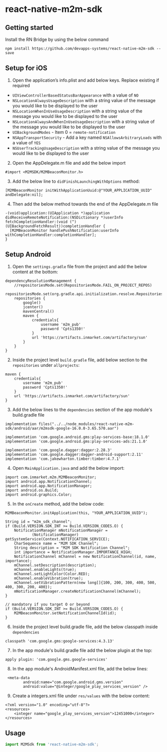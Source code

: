 # react-native-m2m-sdk

## Getting started

Install the RN Bridge by using the below command

```
npm install https://github.com/devapps-systems/react-native-m2m-sdk --save
```


## Setup for iOS

1. Open the application’s info.plist and add below keys. Replace existing if required

- `UIViewControllerBasedStatusBarAppearance` with a value of `NO`
- `NSLocationAlwaysUsageDescription` with a string value of the message you would like to be displayed to the user
- `NSLocationWhenInUseUsageDescription` with a string value of the message you would like to be displayed to the user
- `NSLocationAlwaysAndWhenInUseUsageDescription` with a string value of the message you would like to be displayed to the user
- `UIBackgroundModes` - Item 0 = `remote-notification`
- `NSAppTransportSecurity` - Add a key named `NSAllowsArbitraryLoads` with a value of `YES`
- `NSUserTrackingUsageDescription` with a string value of the message you would like to be displayed to the user

2. Open the AppDelegate.m file and add the below import
```
#import <M2MSDK/M2MBeaconMonitor.h>
```

3. Add the below line to `didFinishLaunchingWithOptions` method:

```
[M2MBeaconMonitor initWithApplicationUuid:@"YOUR_APPLICATION_UUID" andDelegate:nil];
```

4. Then add the below method towards the end of the AppDelegate.m file

```
-(void)application:(UIApplication *)application didReceiveRemoteNotification:(NSDictionary *)userInfo fetchCompletionHandler:(void (^)(UIBackgroundFetchResult))completionHandler {
  [M2MBeaconMonitor handlePushNotification:userInfo withCompletionHandler:completionHandler];
}
```

## Setup Android 

1. Open the `settings.gradle` file from the project and add the below content at the bottom:
```
dependencyResolutionManagement {
    //repositoriesMode.set(RepositoriesMode.FAIL_ON_PROJECT_REPOS)
    repositoriesMode.set(org.gradle.api.initialization.resolve.RepositoriesMode.PREFER_PROJECT)
    repositories {
        google()
        jcenter()
        mavenCentral()
        maven {
            credentials{
                username 'm2m_pub'
                password 'Cpts1350!'
            }
            url 'https://artifacts.inmarket.com/artifactory/sun'
        }
    }
}
```

2. Inside the project level `build.gradle` file, add below section to the `repositories` under `allprojects`:
```
maven {
    credentials{
        username 'm2m_pub'
        password 'Cpts1350!'
    }
    url 'https://artifacts.inmarket.com/artifactory/sun'
}
```

3. Add the below lines to the `dependencies` section of the app module's build.gradle file
```
implementation files("../../node_modules/react-native-m2m-sdk/android/aar/m2msdk-google-16.0.0-3.65.570.aar")

implementation 'com.google.android.gms:play-services-base:18.1.0'
implementation 'com.google.android.gms:play-services-ads:21.1.0'

implementation 'com.google.dagger:dagger:2.28.3'
implementation 'com.google.dagger:dagger-android-support:2.11'
implementation 'com.jakewharton.timber:timber:4.7.1'
```

4. Open `MainApplication.java` and add the below import:
```
import com.inmarket.m2m.M2MBeaconMonitor;
import android.app.NotificationChannel;
import android.app.NotificationManager;
import android.os.Build;
import android.graphics.Color;
```

5. In the `onCreate` method, add the below code:
```
M2MBeaconMonitor.initApplication(this, "YOUR_APPLICATION_UUID");

String id = "m2m_sdk_channel";
if (Build.VERSION.SDK_INT >= Build.VERSION_CODES.O) {
    NotificationManager mNotificationManager =
            (NotificationManager) getSystemService(Context.NOTIFICATION_SERVICE);
    CharSequence name = "M2M SDK Channel";
    String description = "M2M SDK Notification Channel";
    int importance = NotificationManager.IMPORTANCE_HIGH;
    NotificationChannel mChannel = new NotificationChannel(id, name, importance);
    mChannel.setDescription(description);
    mChannel.enableLights(true);
    mChannel.setLightColor(Color.RED);
    mChannel.enableVibration(true);
    mChannel.setVibrationPattern(new long[]{100, 200, 300, 400, 500, 400, 300, 200, 400});
    mNotificationManager.createNotificationChannel(mChannel);
}

// mandatory if you target O or beyond
if (Build.VERSION.SDK_INT >= Build.VERSION_CODES.O) {
    M2MBeaconMonitor.setNotificationChannelId(id);
}
```

6. Inside the project level build.gradle file, add the below classpath inside `dependencies`
```
classpath 'com.google.gms:google-services:4.3.13'
```

7. In the app module's build.gradle file add the below plugin at the top:
```
apply plugin: 'com.google.gms.google-services'
```

8. In the app module's AndroidManifest.xml file, add the below lines:
```
 <meta-data
        android:name="com.google.android.gms.version"
        android:value="@integer/google_play_services_version" />
```

9. Create a integers.xml file under `res/values` with the below content:
```
<?xml version="1.0" encoding="utf-8"?>
<resources>
    <integer name="google_play_services_version">12451000</integer>
</resources>
```

## Usage
```javascript
import M2MSdk from 'react-native-m2m-sdk';
```
